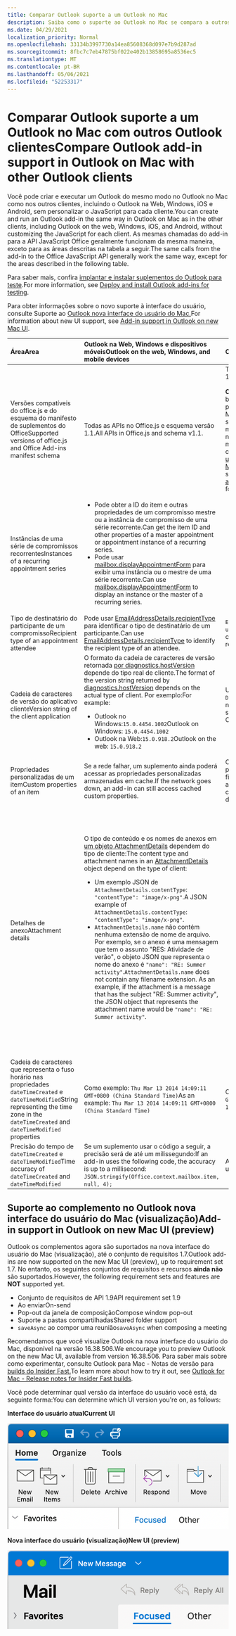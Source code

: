 ```yaml
---
title: Comparar Outlook suporte a um Outlook no Mac
description: Saiba como o suporte ao Outlook no Mac se compara a outros Outlook clientes.
ms.date: 04/29/2021
localization_priority: Normal
ms.openlocfilehash: 33134b3997730a14ea85608368d097e7b9d287ad
ms.sourcegitcommit: 8fbc7c7eb47875bf022e402b13858695a8536ec5
ms.translationtype: MT
ms.contentlocale: pt-BR
ms.lasthandoff: 05/06/2021
ms.locfileid: "52253317"
---
```

# <a name="compare-outlook-add-in-support-in-outlook-on-mac-with-other-outlook-clients"></a><span data-ttu-id="dcca1-103">Comparar Outlook suporte a um Outlook no Mac com outros Outlook clientes</span><span class="sxs-lookup"><span data-stu-id="dcca1-103">Compare Outlook add-in support in Outlook on Mac with other Outlook clients</span></span>

<span data-ttu-id="dcca1-104">Você pode criar e executar um Outlook do mesmo modo no Outlook no Mac como nos outros clientes, incluindo o Outlook na Web, Windows, iOS e Android, sem personalizar o JavaScript para cada cliente.</span><span class="sxs-lookup"><span data-stu-id="dcca1-104">You can create and run an Outlook add-in the same way in Outlook on Mac as in the other clients, including Outlook on the web, Windows, iOS, and Android, without customizing the JavaScript for each client.</span></span> <span data-ttu-id="dcca1-105">As mesmas chamadas do add-in para a API JavaScript Office geralmente funcionam da mesma maneira, exceto para as áreas descritas na tabela a seguir.</span><span class="sxs-lookup"><span data-stu-id="dcca1-105">The same calls from the add-in to the Office JavaScript API generally work the same way, except for the areas described in the following table.</span></span>

<span data-ttu-id="dcca1-106">Para saber mais, confira [implantar e instalar suplementos do Outlook para teste](testing-and-tips.md).</span><span class="sxs-lookup"><span data-stu-id="dcca1-106">For more information, see [Deploy and install Outlook add-ins for testing](testing-and-tips.md).</span></span>

<span data-ttu-id="dcca1-107">Para obter informações sobre o novo suporte à interface do usuário, consulte Suporte ao [Outlook nova interface do usuário do Mac.](#add-in-support-in-outlook-on-new-mac-ui-preview)</span><span class="sxs-lookup"><span data-stu-id="dcca1-107">For information about new UI support, see [Add-in support in Outlook on new Mac UI](#add-in-support-in-outlook-on-new-mac-ui-preview).</span></span>

| <span data-ttu-id="dcca1-108">Área</span><span class="sxs-lookup"><span data-stu-id="dcca1-108">Area</span></span> | <span data-ttu-id="dcca1-109">Outlook na Web, Windows e dispositivos móveis</span><span class="sxs-lookup"><span data-stu-id="dcca1-109">Outlook on the web, Windows, and mobile devices</span></span> | <span data-ttu-id="dcca1-110">Outlook no Mac</span><span class="sxs-lookup"><span data-stu-id="dcca1-110">Outlook on Mac</span></span> |
|:-----|:-----|:-----|
| <span data-ttu-id="dcca1-111">Versões compatíveis do office.js e do esquema do manifesto de suplementos do Office</span><span class="sxs-lookup"><span data-stu-id="dcca1-111">Supported versions of office.js and Office Add-ins manifest schema</span></span> | <span data-ttu-id="dcca1-112">Todas as APIs no Office.js e esquema versão 1.1.</span><span class="sxs-lookup"><span data-stu-id="dcca1-112">All APIs in Office.js and schema v1.1.</span></span> | <span data-ttu-id="dcca1-113">Todas as APIs no Office.js e esquema versão 1.1.</span><span class="sxs-lookup"><span data-stu-id="dcca1-113">All APIs in Office.js and schema v1.1.</span></span><br><br><span data-ttu-id="dcca1-114">**OBSERVAÇÃO**: Outlook no Mac, apenas a com build 16.35.308 ou posterior oferece suporte para salvar uma reunião.</span><span class="sxs-lookup"><span data-stu-id="dcca1-114">**NOTE**: In Outlook on Mac, only build 16.35.308 or later supports saving a meeting.</span></span> <span data-ttu-id="dcca1-115">Caso contrário, `saveAsync` o método falhará quando chamado de uma reunião no modo de redação.</span><span class="sxs-lookup"><span data-stu-id="dcca1-115">Otherwise, the `saveAsync` method fails when called from a meeting in compose mode.</span></span> <span data-ttu-id="dcca1-116">Consulte [Não é possível salvar uma reunião como um rascunho no Outlook para Mac usando a API do Office JS](https://support.microsoft.com/help/4505745) para obter uma solução alternativa.</span><span class="sxs-lookup"><span data-stu-id="dcca1-116">See [Cannot save a meeting as a draft in Outlook for Mac by using Office JS API](https://support.microsoft.com/help/4505745) for a workaround.</span></span> |
| <span data-ttu-id="dcca1-117">Instâncias de uma série de compromissos recorrentes</span><span class="sxs-lookup"><span data-stu-id="dcca1-117">Instances of a recurring appointment series</span></span> | <ul><li><span data-ttu-id="dcca1-118">Pode obter a ID do item e outras propriedades de um compromisso mestre ou a instância de compromisso de uma série recorrente.</span><span class="sxs-lookup"><span data-stu-id="dcca1-118">Can get the item ID and other properties of a master appointment or appointment instance of a recurring series.</span></span></li><li><span data-ttu-id="dcca1-119">Pode usar [mailbox.displayAppointmentForm](../reference/objectmodel/preview-requirement-set/office.context.mailbox.md#methods) para exibir uma instância ou o mestre de uma série recorrente.</span><span class="sxs-lookup"><span data-stu-id="dcca1-119">Can use [mailbox.displayAppointmentForm](../reference/objectmodel/preview-requirement-set/office.context.mailbox.md#methods) to display an instance or the master of a recurring series.</span></span></li></ul> | <ul><li><span data-ttu-id="dcca1-120">Pode obter a ID do item e outras propriedades do compromisso mestre, mas não de uma instância de uma série recorrente.</span><span class="sxs-lookup"><span data-stu-id="dcca1-120">Can get the item ID and other properties of the master appointment, but not those of an instance of a recurring series.</span></span></li><li><span data-ttu-id="dcca1-p103">Pode exibir o compromisso mestre de uma série recorrente. Sem a ID do item, não pode exibir uma instância de uma série recorrente.</span><span class="sxs-lookup"><span data-stu-id="dcca1-p103">Can display the master appointment of a recurring series. Without the item ID, cannot display an instance of a recurring series.</span></span></li></ul> |
| <span data-ttu-id="dcca1-123">Tipo de destinatário do participante de um compromisso</span><span class="sxs-lookup"><span data-stu-id="dcca1-123">Recipient type of an appointment attendee</span></span> | <span data-ttu-id="dcca1-124">Pode usar [EmailAddressDetails.recipientType](/javascript/api/outlook/office.emailaddressdetails#recipienttype) para identificar o tipo de destinatário de um participante.</span><span class="sxs-lookup"><span data-stu-id="dcca1-124">Can use [EmailAddressDetails.recipientType](/javascript/api/outlook/office.emailaddressdetails#recipienttype) to identify the recipient type of an attendee.</span></span> | <span data-ttu-id="dcca1-125">`EmailAddressDetails.recipientType` retorna `undefined` para participantes do compromisso.</span><span class="sxs-lookup"><span data-stu-id="dcca1-125">`EmailAddressDetails.recipientType` returns `undefined` for appointment attendees.</span></span> |
| <span data-ttu-id="dcca1-126">Cadeia de caracteres de versão do aplicativo cliente</span><span class="sxs-lookup"><span data-stu-id="dcca1-126">Version string of the client application</span></span> | <span data-ttu-id="dcca1-127">O formato da cadeia de caracteres de versão retornada [por diagnostics.hostVersion](/javascript/api/outlook/office.diagnostics#hostversion) depende do tipo real de cliente.</span><span class="sxs-lookup"><span data-stu-id="dcca1-127">The format of the version string returned by [diagnostics.hostVersion](/javascript/api/outlook/office.diagnostics#hostversion) depends on the actual type of client.</span></span> <span data-ttu-id="dcca1-128">Por exemplo:</span><span class="sxs-lookup"><span data-stu-id="dcca1-128">For example:</span></span><ul><li><span data-ttu-id="dcca1-129">Outlook no Windows:`15.0.4454.1002`</span><span class="sxs-lookup"><span data-stu-id="dcca1-129">Outlook on Windows: `15.0.4454.1002`</span></span></li><li><span data-ttu-id="dcca1-130">Outlook na Web:`15.0.918.2`</span><span class="sxs-lookup"><span data-stu-id="dcca1-130">Outlook on the web: `15.0.918.2`</span></span></li></ul> |<span data-ttu-id="dcca1-131">Um exemplo da cadeia de caracteres de versão `Diagnostics.hostVersion` retornada por Outlook no Mac:`15.0 (140325)`</span><span class="sxs-lookup"><span data-stu-id="dcca1-131">An example of the version string returned by `Diagnostics.hostVersion` on Outlook on Mac: `15.0 (140325)`</span></span> |
| <span data-ttu-id="dcca1-132">Propriedades personalizadas de um item</span><span class="sxs-lookup"><span data-stu-id="dcca1-132">Custom properties of an item</span></span> | <span data-ttu-id="dcca1-133">Se a rede falhar, um suplemento ainda poderá acessar as propriedades personalizadas armazenadas em cache.</span><span class="sxs-lookup"><span data-stu-id="dcca1-133">If the network goes down, an add-in can still access cached custom properties.</span></span> | <span data-ttu-id="dcca1-134">Como Outlook no Mac não armazena propriedades personalizadas em cache, se a rede ficar para baixo, os complementos não poderão acessá-las.</span><span class="sxs-lookup"><span data-stu-id="dcca1-134">Because Outlook on Mac does not cache custom properties, if the network goes down, add-ins would not be able to access them.</span></span> |
| <span data-ttu-id="dcca1-135">Detalhes de anexo</span><span class="sxs-lookup"><span data-stu-id="dcca1-135">Attachment details</span></span> | <span data-ttu-id="dcca1-136">O tipo de conteúdo e os nomes de anexos em [um objeto AttachmentDetails](/javascript/api/outlook/office.attachmentdetails) dependem do tipo de cliente:</span><span class="sxs-lookup"><span data-stu-id="dcca1-136">The content type and attachment names in an [AttachmentDetails](/javascript/api/outlook/office.attachmentdetails) object depend on the type of client:</span></span><ul><li><span data-ttu-id="dcca1-137">Um exemplo JSON de `AttachmentDetails.contentType`: `"contentType": "image/x-png"`.</span><span class="sxs-lookup"><span data-stu-id="dcca1-137">A JSON example of `AttachmentDetails.contentType`: `"contentType": "image/x-png"`.</span></span> </li><li><span data-ttu-id="dcca1-p105">`AttachmentDetails.name` não contém nenhuma extensão de nome de arquivo. Por exemplo, se o anexo é uma mensagem que tem o assunto "RES: Atividade de verão", o objeto JSON que representa o nome do anexo é `"name": "RE: Summer activity"`.</span><span class="sxs-lookup"><span data-stu-id="dcca1-p105">`AttachmentDetails.name` does not contain any filename extension. As an example, if the attachment is a message that has the subject "RE: Summer activity", the JSON object that represents the attachment name would be `"name": "RE: Summer activity"`.</span></span></li></ul> | <ul><li><span data-ttu-id="dcca1-140">Um exemplo JSON de `AttachmentDetails.contentType`: `"contentType" "image/png"`</span><span class="sxs-lookup"><span data-stu-id="dcca1-140">A JSON example of `AttachmentDetails.contentType`: `"contentType" "image/png"`</span></span></li><li><span data-ttu-id="dcca1-p106">`AttachmentDetails.name` sempre inclui uma extensão de nome de arquivo. Anexos que são itens de email têm uma extensão .eml, e compromissos têm uma extensão .ics. Por exemplo, se um anexo é um email com o assunto "RES: Atividade de verão", o objeto JSON que representa o nome do anexo é `"name": "RE: Summer activity.eml"`.</span><span class="sxs-lookup"><span data-stu-id="dcca1-p106">`AttachmentDetails.name` always includes a filename extension. Attachments that are mail items have a .eml extension, and appointments have a .ics extension. As an example, if an attachment is an email with the subject "RE: Summer activity", the JSON object that represents the attachment name would be `"name": "RE: Summer activity.eml"`.</span></span><p><span data-ttu-id="dcca1-144">**Observação**: se um arquivo for anexado programaticamente (por exemplo, por meio de um suplemento) sem uma extensão, `AttachmentDetails.name` não conterá essa extensão como parte do nome do arquivo.</span><span class="sxs-lookup"><span data-stu-id="dcca1-144">**NOTE**: If a file is programmatically attached (e.g through an add-in) without an extension then the `AttachmentDetails.name`  will not contain the extension as part of filename.</span></span></p></li></ul> |
| <span data-ttu-id="dcca1-145">Cadeia de caracteres que representa o fuso horário nas propriedades `dateTimeCreated` e `dateTimeModified`</span><span class="sxs-lookup"><span data-stu-id="dcca1-145">String representing the time zone in the `dateTimeCreated` and `dateTimeModified` properties</span></span> |<span data-ttu-id="dcca1-146">Como exemplo: `Thu Mar 13 2014 14:09:11 GMT+0800 (China Standard Time)`</span><span class="sxs-lookup"><span data-stu-id="dcca1-146">As an example: `Thu Mar 13 2014 14:09:11 GMT+0800 (China Standard Time)`</span></span> | <span data-ttu-id="dcca1-147">Como exemplo: `Thu Mar 13 2014 14:09:11 GMT+0800 (CST)`</span><span class="sxs-lookup"><span data-stu-id="dcca1-147">As an example: `Thu Mar 13 2014 14:09:11 GMT+0800 (CST)`</span></span> |
| <span data-ttu-id="dcca1-148">Precisão do tempo de `dateTimeCreated` e `dateTimeModified`</span><span class="sxs-lookup"><span data-stu-id="dcca1-148">Time accuracy of `dateTimeCreated` and `dateTimeModified`</span></span> | <span data-ttu-id="dcca1-149">Se um suplemento usar o código a seguir, a precisão será de até um milissegundo:</span><span class="sxs-lookup"><span data-stu-id="dcca1-149">If an add-in uses the following code, the accuracy is up to a millisecond:</span></span><br/>`JSON.stringify(Office.context.mailbox.item, null, 4);`| <span data-ttu-id="dcca1-150">A precisão é de até um segundo.</span><span class="sxs-lookup"><span data-stu-id="dcca1-150">The accuracy is up to only a second.</span></span> |

## <a name="add-in-support-in-outlook-on-new-mac-ui-preview"></a><span data-ttu-id="dcca1-151">Suporte ao complemento no Outlook nova interface do usuário do Mac (visualização)</span><span class="sxs-lookup"><span data-stu-id="dcca1-151">Add-in support in Outlook on new Mac UI (preview)</span></span>

<span data-ttu-id="dcca1-152">Outlook os complementos agora são suportados na nova interface do usuário do Mac (visualização), até o conjunto de requisitos 1.7.</span><span class="sxs-lookup"><span data-stu-id="dcca1-152">Outlook add-ins are now supported on the new Mac UI (preview), up to requirement set 1.7.</span></span> <span data-ttu-id="dcca1-153">No entanto, os seguintes conjuntos de requisitos e recursos **ainda não** são suportados.</span><span class="sxs-lookup"><span data-stu-id="dcca1-153">However, the following requirement sets and features are **NOT** supported yet.</span></span>

- <span data-ttu-id="dcca1-154">Conjunto de requisitos de API 1.9</span><span class="sxs-lookup"><span data-stu-id="dcca1-154">API requirement set 1.9</span></span>
- <span data-ttu-id="dcca1-155">Ao enviar</span><span class="sxs-lookup"><span data-stu-id="dcca1-155">On-send</span></span>
- <span data-ttu-id="dcca1-156">Pop-out da janela de composição</span><span class="sxs-lookup"><span data-stu-id="dcca1-156">Compose window pop-out</span></span>
- <span data-ttu-id="dcca1-157">Suporte a pastas compartilhadas</span><span class="sxs-lookup"><span data-stu-id="dcca1-157">Shared folder support</span></span>
- <span data-ttu-id="dcca1-158">`saveAsync` ao compor uma reunião</span><span class="sxs-lookup"><span data-stu-id="dcca1-158">`saveAsync` when composing a meeting</span></span>

<span data-ttu-id="dcca1-159">Recomendamos que você visualize Outlook na nova interface do usuário do Mac, disponível na versão 16.38.506.</span><span class="sxs-lookup"><span data-stu-id="dcca1-159">We encourage you to preview Outlook on the new Mac UI, available from version 16.38.506.</span></span> <span data-ttu-id="dcca1-160">Para saber mais sobre como experimentar, consulte Outlook para Mac - Notas de versão para [builds do Insider Fast.](https://support.microsoft.com/office/d6347358-5613-433e-a49e-a9a0e8e0462a)</span><span class="sxs-lookup"><span data-stu-id="dcca1-160">To learn more about how to try it out, see [Outlook for Mac - Release notes for Insider Fast builds](https://support.microsoft.com/office/d6347358-5613-433e-a49e-a9a0e8e0462a).</span></span>

<span data-ttu-id="dcca1-161">Você pode determinar qual versão da interface do usuário você está, da seguinte forma:</span><span class="sxs-lookup"><span data-stu-id="dcca1-161">You can determine which UI version you're on, as follows:</span></span>

<span data-ttu-id="dcca1-162">**Interface do usuário atual**</span><span class="sxs-lookup"><span data-stu-id="dcca1-162">**Current UI**</span></span>

![Interface do usuário atual no Mac](../images/outlook-on-mac-classic.png)

<span data-ttu-id="dcca1-164">**Nova interface do usuário (visualização)**</span><span class="sxs-lookup"><span data-stu-id="dcca1-164">**New UI (preview)**</span></span>

![Nova interface do usuário em visualização no Mac](../images/outlook-on-mac-new.png)
